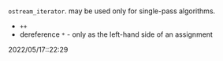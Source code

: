 # 
`ostream_iterator`. may be used only for single-pass algorithms.
- `++`
- dereference `*` - only as the left-hand side of an assignment

2022/05/17::22:29
